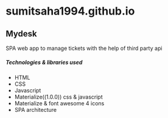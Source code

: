 # sumitsaha1994.github.io
## Mydesk
SPA web app to manage tickets with the help of third party api
##### Technologies & libraries used
* HTML
* CSS
* Javascript
* Materialize((1.0.0)) css & javascript
* Materialize & font awesome 4 icons
* SPA architecture

